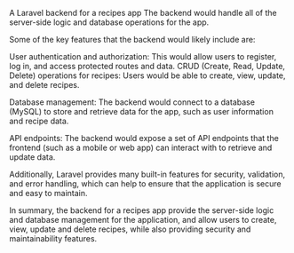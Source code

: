 A Laravel backend for a recipes app 
The backend would handle all of the server-side logic and database operations for the app.

Some of the key features that the backend would likely include are:

User authentication and authorization: This would allow users to register, log in, and access protected routes and data.
CRUD (Create, Read, Update, Delete) operations for recipes: Users would be able to create, view, update, and delete recipes.

Database management: The backend would connect to a database (MySQL) to store and retrieve data for the app, such as user information and recipe data.

API endpoints: The backend would expose a set of API endpoints that the frontend (such as a mobile or web app) can interact with to retrieve and update data.

Additionally, Laravel provides many built-in features for security, validation, and error handling, which can help to ensure that the application is secure and easy to maintain.

In summary, the backend for a recipes app provide the server-side logic and database management for the application, and allow users to create, view, update and delete recipes, while also providing security and maintainability features.
